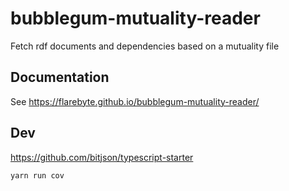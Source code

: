 # bubblegum-mutuality-reader

Fetch rdf documents and dependencies based on a mutuality file

## Documentation

See https://flarebyte.github.io/bubblegum-mutuality-reader/

## Dev
https://github.com/bitjson/typescript-starter

```yarn run cov```
